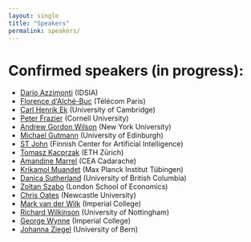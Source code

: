 ```yaml
---
layout: single
title: "Speakers"
permalink: speakers/
---
```


# Confirmed speakers (in progress): 

  * [Dario Azzimonti](https://sites.google.com/view/darioazzimonti/home) (IDSIA)  
  * [Florence d'Alché-Buc](https://perso.telecom-paristech.fr/fdalche/) (Télécom Paris)  
  * [Carl Henrik Ek](http://carlhenrik.com/) (University of Cambridge)  
  * [Peter Frazier](https://people.orie.cornell.edu/pfrazier/) (Cornell University)  
  * [Andrew Gordon Wilson](https://cims.nyu.edu/~andrewgw/) (New York University)  
  * [Michael Gutmann](https://michaelgutmann.github.io/) (University of Edinburgh)  
  * [ST John](http://www.infinitecuriosity.org/about/) (Finnish Center for Artificial Intelligence)  
  * [Tomasz  Kacprzak](http://tomaszkacprzak.github.io/) (ETH Zürich)  
  * [Amandine Marrel](https://scholar.google.com/citations?user=fYND7JQAAAAJ&hl=en) (CEA Cadarache)  
  * [Krikamol Muandet](http://www.krikamol.org/) (Max Planck Institut Tübingen)  
  * [Danica Sutherland](https://djsutherland.ml/) (University of British Columbia)  
  * [Zoltan Szabo](https://www.lse.ac.uk/Statistics/People/Professor-Zoltan-Szabo) (London School of Economics)  
  * [Chris Oates](http://oates.work/) (Newcastle University)  
  * [Mark van der Wilk](https://mvdw.uk/) (Imperial College)  
  * [Richard Wilkinson](https://rich-d-wilkinson.github.io/) (University of Nottingham)  
  * [George Wynne](https://georgewynne.github.io/) (Imperial College)  
  * [Johanna Ziegel](https://www.imsv.unibe.ch/about_us/staff/prof_dr_ziegel_johanna_f/index_eng.html) (University of Bern)  

